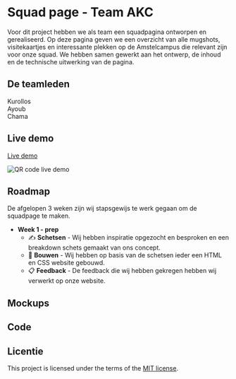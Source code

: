 # Squad page - Team AKC
Voor dit project hebben we als team een squadpagina ontworpen en gerealiseerd. Op deze pagina geven we een overzicht van alle mugshots, visitekaartjes en interessante plekken op de Amstelcampus die relevant zijn voor onze squad. We hebben samen gewerkt aan het ontwerp, de inhoud en de technische uitwerking van de pagina. 

## De teamleden
Kurollos  
Ayoub  
Chama

## Live demo
[Live demo](edu.nl/vdfr7)

![QR code live demo](https://edu.nl/vdfr7~?format=png)

## Roadmap
De afgelopen 3 weken zijn wij stapsgewijs te werk gegaan om de squadpage te maken.  

- **Week 1 - prep**
  - ✍️ **Schetsen** - Wij hebben inspiratie opgezocht en besproken en een breakdown schets gemaakt van ons concept.
  - 🔨 **Bouwen** - Wij hebben op basis van de schetsen ieder een HTML en CSS website gebouwd.
  - 📋 **Feedback** - De feedback die wij hebben gekregen hebben wij verwerkt op onze website.

## Mockups

## Code

##


## Licentie

This project is licensed under the terms of the [MIT license](./LICENSE).
